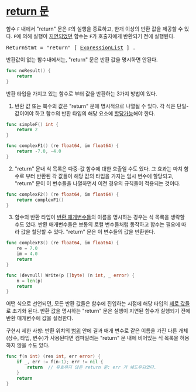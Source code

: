 # [return 문](#return-statements)

함수 `F` 내에서 "return" 문은 `F`의 실행을 종료하고, 한개 이상의 반환 값을 제공할 수 있다. `F`에 의해 실행이 [지연되었던](/Statements/defer_statements.html) 함수는 `F`가 호출자에게 반환되기 전에 실행된다.

<pre>
<a id="ReturnStmt">ReturnStmt</a> = "return" [ <a href="/Declarations%20and%20scope/constant_declarations.html#ExpressionList">ExpressionList</a> ] .
</pre>

반환값이 없는 함수내에서는, "return" 문은 반환 값을 명시하면 안된다.

```go
func noResult() {
    return
}
```

반환 타입을 가지고 있는 함수로 부터 값을 반환하는 3가지 방법이 있다.

  1. 반환 값 또는 복수의 값은 "return" 문에 명시적으로 나열될 수 있다. 각 식은 단일-값이어야 하고 함수의 반환 타입의 해당 요소에 [할당가능](/Properties%20of%20types%20and%20values/assignability.html)해야 한다.

```go
func simpleF() int {
    return 2
}

func complexF1() (re float64, im float64) {
    return -7.0, -4.0
}
```

  2. "return" 문내 식 목록은 다중-값 함수에 대한 호출일 수도 있다. 그 효과는 마치 함수로 부터 반환된 각 값들이 해당 값의 타입을 가지는 임시 변수에 할당되고, "return" 문이 이 변수들을 나열하면서 이전 경우의 규칙들이 적용되는 것이다.

```go
func complexF2() (re float64, im float64) {
    return complexF1()
}
```

  3. 함수의 반환 타입이 [반환 매개변수들](/Types/function_types.html)의 이름을 명시하는 경우는 식 목록을 생략할 수도 있다. 반환 매개변수들은 보통의 로컬 변수들처럼 동작하고 함수는 필요에 따라 값을 할당할 수 있다. "return" 문은 이 변수들의 값을 반환한다.

```go
func complexF3() (re float64, im float64) {
    re = 7.0
    im = 4.0
    return
}

func (devnull) Write(p []byte) (n int, _ error) {
    n = len(p)
    return
}
```

어떤 식으로 선언되던, 모든 반환 값들은 함수에 진입하는 시점에 해당 타입의 [제로 값들](/Program%20initialization%20and%20execution/the_zero_value.html)로 초기화 된다. 반환 값을 명시하는 "return" 문은 실행이 지연된 함수가 실행되기 전에 반환 매개변수에 값을 설정한다.

구현시 제한 사항: 반환 위치의 [범위](/Declarations%20and%20scope/) 안에 결과 매개 변수로 같은 이름을 가진 다른 개체 (상수, 타입, 변수)가 사용된다면  컴파일러는 "return" 문 내에 비어있는 식 목록을 허용하지 않을 수도 있다.

```go
func f(n int) (res int, err error) {
    if _, err := f(n-1); err != nil {
        return  // 유효하지 않은 return 문: err 가 쉐도우되었다.
    }
    return
}
```
